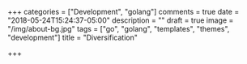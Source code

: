 +++
categories = ["Development", "golang"]
comments = true
date = "2018-05-24T15:24:37-05:00"
description = ""
draft = true
image = "/img/about-bg.jpg"
tags = ["go", "golang", "templates", "themes", "development"]
title = "Diversification"

+++
